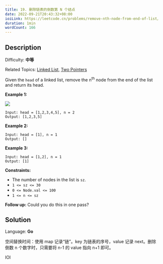 ```yaml
---
title: 19. 删除链表的倒数第 N 个结点
date: 2022-09-21T20:43:32+08:00
ioiLink: https://leetcode.cn/problems/remove-nth-node-from-end-of-list/
duration: 1min
wordCount: 166
---
```


## Description

Difficulty: **中等**

Related Topics: [Linked List](https://leetcode.cn/tag/https://leetcode.cn/tag/linked-list//), [Two Pointers](https://leetcode.cn/tag/https://leetcode.cn/tag/two-pointers//)


Given the `head` of a linked list, remove the n<sup>th</sup> node from the end of the list and return its head.

**Example 1:**

![](https://assets.leetcode.com/uploads/2020/10/03/remove_ex1.jpg)

```
Input: head = [1,2,3,4,5], n = 2
Output: [1,2,3,5]
```

**Example 2:**

```
Input: head = [1], n = 1
Output: []
```

**Example 3:**

```
Input: head = [1,2], n = 1
Output: [1]
```

**Constraints:**

*   The number of nodes in the list is `sz`.
*   `1 <= sz <= 30`
*   `0 <= Node.val <= 100`
*   `1 <= n <= sz`

**Follow up:** Could you do this in one pass?


## Solution

Language: **Go**

空间替换时间：使用 map 记录“链”。key 为链表的序号，value 记录 next。删除倒数 n 个数字时，只需要将 n-1 的 value 指向 n+1 即可。

IOI

